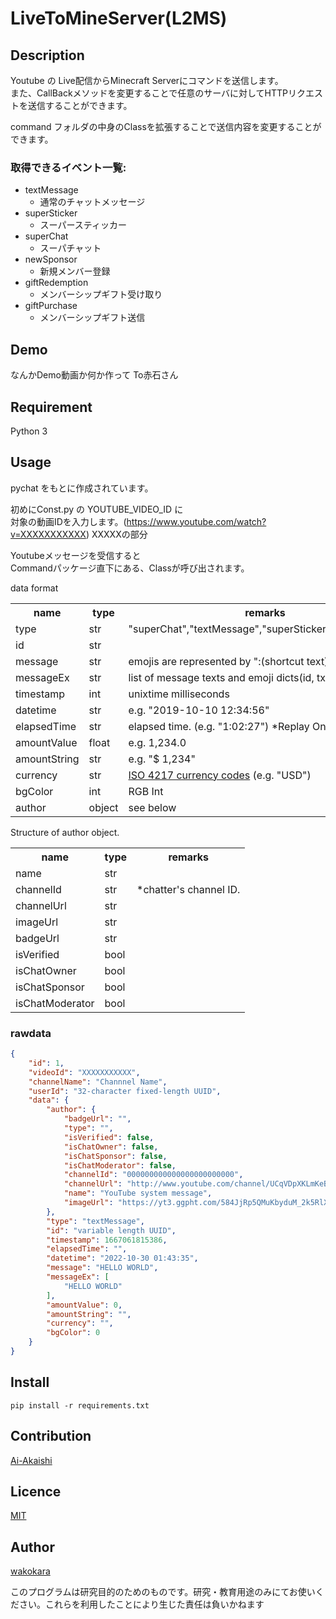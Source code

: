 LiveToMineServer(L2MS)
====

## Description

Youtube の Live配信からMinecraft Serverにコマンドを送信します。  
また、CallBackメソッドを変更することで任意のサーバに対してHTTPリクエストを送信することができます。   

command フォルダの中身のClassを拡張することで送信内容を変更することができます。

### 取得できるイベント一覧:

* textMessage
    * 通常のチャットメッセージ
* superSticker
    * スーパースティッカー
* superChat
    * スーパチャット
* newSponsor
    * 新規メンバー登録
* giftRedemption
    * メンバーシップギフト受け取り
* giftPurchase
    * メンバーシップギフト送信

## Demo

なんかDemo動画か何か作って To赤石さん

## Requirement

Python 3

## Usage

pychat をもとに作成されています。

初めにConst.py の YOUTUBE_VIDEO_ID に  
対象の動画IDを入力します。(https://www.youtube.com/watch?v=XXXXXXXXXXX) XXXXXの部分

Youtubeメッセージを受信すると  
Commandパッケージ直下にある、Classが呼び出されます。

data format

<table>
  <tr>
    <th>name</th>
    <th>type</th>
    <th>remarks</th>
  </tr>
  <tr>
    <td>type</td>
    <td>str</td>
    <td>"superChat","textMessage","superSticker","newSponsor"</td>
  </tr>
  <tr>
    <td>id</td>
    <td>str</td>
    <td></td>
  </tr>
  <tr>
    <td>message</td>
    <td>str</td>
    <td>emojis are represented by ":(shortcut text):"</td>
  </tr>
  <tr>
    <td>messageEx</td>
    <td>str</td>
    <td>list of message texts and emoji dicts(id, txt, url).</td>
  </tr>
  <tr>
    <td>timestamp</td>
    <td>int</td>
    <td>unixtime milliseconds</td>
  </tr>
  <tr>
    <td>datetime</td>
    <td>str</td>
    <td>e.g. "2019-10-10 12:34:56"</td>
  </tr>
    <td>elapsedTime</td>
    <td>str</td>
    <td>elapsed time. (e.g. "1:02:27") *Replay Only.</td>
  </tr>
  <tr>
    <td>amountValue</td>
    <td>float</td>
    <td>e.g. 1,234.0</td>
  </tr>
  <tr>
    <td>amountString</td>
    <td>str</td>
    <td>e.g. "$ 1,234"</td>
  </tr>
  <tr>
    <td>currency</td>
    <td>str</td>
    <td><a href="https://en.wikipedia.org/wiki/ISO_4217">ISO 4217 currency codes</a> (e.g. "USD")</td>
  </tr>
  <tr>
    <td>bgColor</td>
    <td>int</td>
    <td>RGB Int</td>
  </tr>
  <tr>
    <td>author</td>
    <td>object</td>
    <td>see below</td>
  </tr>
</table>

Structure of author object.
<table>
  <tr>
    <th>name</th>
    <th>type</th>
    <th>remarks</th>
  </tr>
  <tr>
    <td>name</td>
    <td>str</td>
    <td></td>
  </tr>
  <tr>
    <td>channelId</td>
    <td>str</td>
    <td>*chatter's channel ID.</td>
  </tr>
  <tr>
    <td>channelUrl</td>
    <td>str</td>
    <td></td>
  </tr>
  <tr>
    <td>imageUrl</td>
    <td>str</td>
    <td></td>
  </tr>
  <tr>
    <td>badgeUrl</td>
    <td>str</td>
    <td></td>
  </tr>
  <tr>
    <td>isVerified</td>
    <td>bool</td>
    <td></td>
  </tr>
  <tr>
    <td>isChatOwner</td>
    <td>bool</td>
    <td></td>
  </tr>
  <tr>
    <td>isChatSponsor</td>
    <td>bool</td>
    <td></td>
  </tr>
  <tr>
    <td>isChatModerator</td>
    <td>bool</td>
    <td></td>
  </tr>
</table>

### rawdata

```json
{
	"id": 1,
	"videoId": "XXXXXXXXXXX",
	"channelName": "Channnel Name",
	"userId": "32-character fixed-length UUID",
	"data": {
		"author": {
			"badgeUrl": "",
			"type": "",
			"isVerified": false,
			"isChatOwner": false,
			"isChatSponsor": false,
			"isChatModerator": false,
			"channelId": "000000000000000000000000",
			"channelUrl": "http://www.youtube.com/channel/UCqVDpXKLmKeBU_yyt_QkItQ",
			"name": "YouTube system message",
			"imageUrl": "https://yt3.ggpht.com/584JjRp5QMuKbyduM_2k5RlXFqHJtQ0qLIPZpwbUjMJmgzZngHcam5JMuZQxyzGMV5ljwJRl0Q=s66-c-k-c0x00ffffff-no-rj"
		},
		"type": "textMessage",
		"id": "variable length UUID",
		"timestamp": 1667061815386,
		"elapsedTime": "",
		"datetime": "2022-10-30 01:43:35",
		"message": "HELLO WORLD",
		"messageEx": [
			"HELLO WORLD"
		],
		"amountValue": 0,
		"amountString": "",
		"currency": "",
		"bgColor": 0
	}
}
```

## Install

`pip install -r requirements.txt`

## Contribution

[Ai-Akaishi](https://github.com/Ai-Akaishi)

## Licence

[MIT](https://github.com/tcnksm/tool/blob/master/LICENCE)

## Author

[wakokara](https://twitter.com/@wakokara)

このプログラムは研究目的のためのものです。研究・教育用途のみにてお使いください。これらを利用したことにより生じた責任は負いかねます
